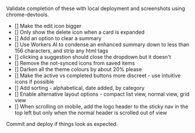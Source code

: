 Validate completion of these with local deployment and screenshots using chrome-devtools.

- [] Make the edit icon bigger
- [] Only show the delete icon when a card is expanded
- [] Add an option to clear a summary
- [] Use Workers AI to condense an enhanced summary down to less than 156 characters, and strip any html tags
- [] clicking a suggestion should close the dropdown but it doesn't
- [] Remove the not-synced icons from saved items
- [] Darken all the theme colours by about 20% please
- [] Make the active vs completed buttons more discreet - use intuitive icons if possible
- [] Add sorting - alphabetical, date added, by category
- [] Enable alternative layout options - compact list view, normal view, grid view
- [] When scrolling on mobile, add the logo header to the sticky nav in the top left but only when the normal header is scrolled out of view

Commit and deploy if things look as expected.